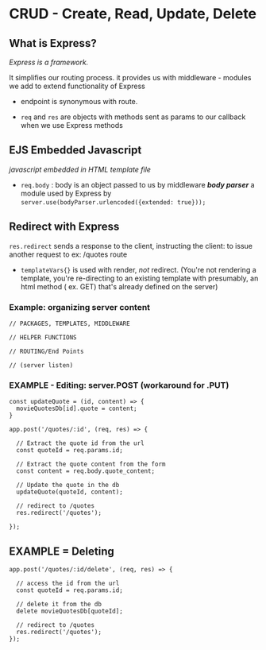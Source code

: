 # CRUD - Create, Read, Update, Delete

## What is Express?

*Express is a framework.*

It simplifies our routing process.
it provides us with middleware - modules we add to extend functionality of Express

- endpoint is synonymous with route.

- `req` and `res` are objects with methods sent as params to our callback when we use Express methods

## EJS Embedded Javascript
*javascript embedded in HTML template file*

- `req.body` : body is an object passed to us by middleware ***body parser*** a module used by Express by `server.use(bodyParser.urlencoded({extended: true}));`

## Redirect with Express
`res.redirect` sends a response to the client, instructing the client: to issue another request to ex: /quotes route

- `templateVars{}` is used with render, *not* redirect. (You're not rendering a template, you're re-directing to an existing template with presumably, an html method ( ex. GET) that's already defined on the server)

### Example: organizing server content
```
// PACKAGES, TEMPLATES, MIDDLEWARE

// HELPER FUNCTIONS

// ROUTING/End Points

// (server listen)
```

### EXAMPLE - Editing: server.POST (workaround for .PUT) 

```
const updateQuote = (id, content) => {
  movieQuotesDb[id].quote = content;
}
```

```
app.post('/quotes/:id', (req, res) => {

  // Extract the quote id from the url
  const quoteId = req.params.id;

  // Extract the quote content from the form
  const content = req.body.quote_content;  

  // Update the quote in the db
  updateQuote(quoteId, content);

  // redirect to /quotes
  res.redirect('/quotes');

});
```

## EXAMPLE = Deleting

```
app.post('/quotes/:id/delete', (req, res) => {

  // access the id from the url
  const quoteId = req.params.id;

  // delete it from the db
  delete movieQuotesDb[quoteId];

  // redirect to /quotes
  res.redirect('/quotes');
});
```